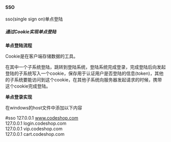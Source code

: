 #### SSO

sso(single sign on)单点登陆

##### 通过Cookie实现单点登陆

**单点登陆流程**

Cookie是在客户端存储数据的工具。

在其中一个子系统登陆，跳转到登陆系统，登陆系统完成登录，完成登陆后向发起登陆的子系统写入一个cookie，保存用于认证用户是否登陆的信息(token)，其他的子系统要能访问到这个cookie，在其他子系统向服务器发起请求的时候，携带这个cookie完成登陆。



**单点登录实现**

在windows的host文件中添加以下内容

#sso
127.0.0.1	www.codeshop.com  
127.0.0.1	login.codeshop.com  
127.0.0.1	vip.codeshop.com  
127.0.0.1	cart.codeshop.com  
